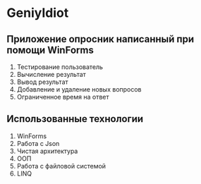 # GeniyIdiot

## Приложение опросник написанный при помощи WinForms
1. Тестирование пользователь
2. Вычисление результат
3. Вывод результат
4. Добавление и удаление новых вопросов
5. Ограниченное время на ответ

## Использованные технологии
1. WinForms
2. Работа с Json
3. Чистая архитектура
4. ООП
5. Работа с файловой системой
6. LINQ

